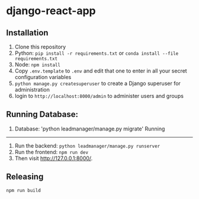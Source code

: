 django-react-app
================

Installation
------------

1. Clone this repository
2. Python: `pip install -r requirements.txt` or `conda install --file requirements.txt`
3. Node: `npm install`
4. Copy `.env.template` to `.env` and edit that one to enter in all your secret configuration variables
5. `python manage.py createsuperuser` to create a Django superuser for administration
6. login to `http://localhost:8000/admin` to administer users and groups

Running Database: 
----------------
1. Database: 'python leadmanager/manage.py migrate'
Running
-------

1. Run the backend: `python leadmanager/manage.py runserver`
2. Run the frontend: `npm run dev`
3. Then visit http://127.0.0.1:8000/.

Releasing
---------
 
`npm run build` 
